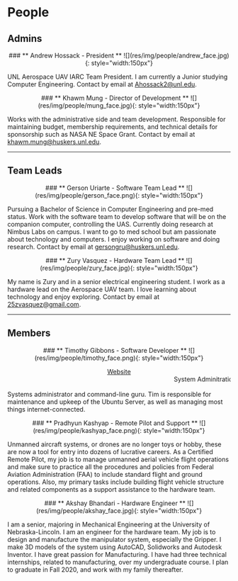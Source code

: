 # People

## Admins

<center>
### ** Andrew Hossack - President **
![](res/img/people/andrew_face.jpg){: style="width:150px"}
</center>

UNL Aerospace UAV IARC Team President. I am currently a Junior studying Computer Engineering. Contact by email at [Ahossack2@unl.edu](mailto:ahossack2@unl.edu).


<center>
### ** Khawm Mung - Director of Development **
![](res/img/people/mung_face.jpg){: style="width:150px"}
</center>

Works with the administrative side and team development. Responsible for maintaining budget, membership requirements, and technical details for sponsorship such as NASA NE Space Grant. Contact by email at [khawm.mung@huskers.unl.edu](mailto:khawm.mung@huskers.unl.edu).

***

## Team Leads

<center>
### ** Gerson Uriarte - Software Team Lead **
![](res/img/people/gerson_face.png){: style="width:150px"}
</center>

Pursuing a Bachelor of Science in Computer Engineering and pre-med status. Work with the software team to develop software that will be on the companion computer, controlling the UAS. Currently doing research at Nimbus Labs on campus. I want to go to med school but am passionate about technology and computers. I enjoy working on software and doing research. Contact by email at [gersongru@huskers.unl.edu](mailto:gersongru@huskers.unl.edu).


<center>
### ** Zury Vasquez - Hardware Team Lead **
![](res/img/people/zury_face.jpg){: style="width:150px"}
</center>

My name is Zury and in a senior electrical engineering student. I work as a hardware lead on the Aerospace UAV team. I love learning about technology and enjoy exploring. Contact by email at [25zvasquez@gmail.com](mailto:25zvasquez@gmail.com).

***

## Members
<center>
### ** Timothy Gibbons - Software Developer **
![](res/img/people/timothy_face.png){: style="width:150px"}

[Website](https://root3287.site)
<marquee>System Adminitration Wizard and Website Maintainer</marquee>
</center>

Systems administrator and command-line guru. Tim is responsible for maintenance and upkeep of the Ubuntu Server, as well as managing most things internet-connected.


<center>
### ** Pradhyun Kashyap - Remote Pilot and Support **
![](res/img/people/kashyap_face.png){: style="width:150px"}
</center>

Unmanned aircraft systems, or drones are no longer toys or hobby, these are now a tool for entry into dozens of lucrative careers. As a Certified Remote Pilot, my job is to manage unmanned aerial vehicle flight operations and make sure to practice all the procedures and policies from Federal Aviation Administration (FAA) to include standard flight and ground operations. Also, my primary tasks include building flight vehicle structure and related components as a support assistance to the hardware team.


<center>
### ** Akshay Bhandari - Hardware Engineer **
![](res/img/people/akshay_face.jpg){: style="width:150px"}
</center>

I am a senior, majoring in Mechanical Engineering at the University of Nebraska-Lincoln. I am an engineer for the hardware team. My job is to design and manufacture the manipulator system, especially the Gripper. I make 3D models of the system using AutoCAD, Solidworks and Autodesk Inventor. I have great passion for Manufacturing. I have had three technical internships, related to manufacturing, over my undergraduate course. I plan to graduate in Fall 2020, and work with my family thereafter.

